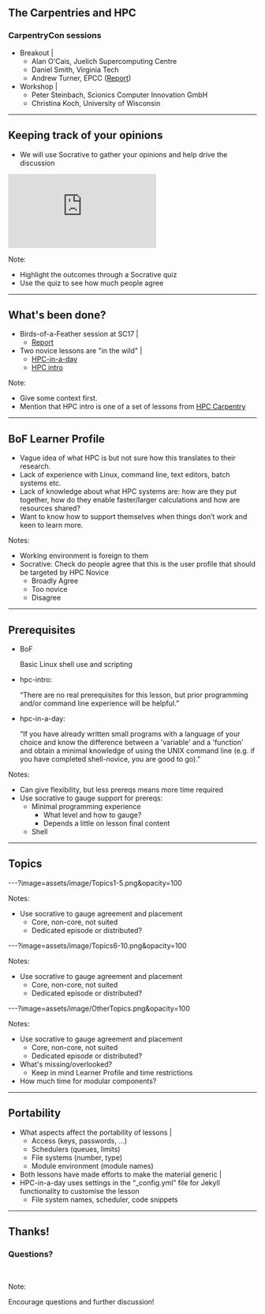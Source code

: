 ## The Carpentries and HPC

### CarpentryCon sessions

- Breakout |
  - Alan O'Cais, Juelich Supercomputing Centre 
  - Daniel Smith, Virginia Tech
  - Andrew Turner, EPCC ([Report](https://github.com/carpentries/carpentrycon/files/2022796/HPCCarpentry_Comparison.pdf))
- Workshop |
  - Peter Steinbach, Scionics Computer Innovation GmbH
  - Christina Koch, University of Wisconsin
  

---

## Keeping track of your opinions

- We will use Socrative to gather your opinions and help drive the discussion 

<div>
    <iframe src="https://b.socrative.com/teacher/#import-quiz/34463134" frameborder="0" ></iframe>
</div>

Note:

- Highlight the outcomes through a Socrative quiz 
- Use the quiz to see how much people agree

---

## What's been done?

- Birds-of-a-Feather session at SC17 |
  - [Report](https://hpc-uk.github.io/sc17-hpccarpentry-bof/pdf/sc17-hpccarpentry-bof-report.pdf)
- Two novice lessons are "in the wild" |
  - [HPC-in-a-day](https://psteinb.github.io/hpc-in-a-day/)
  - [HPC intro](https://hpc-carpentry.github.io/hpc-intro/)
  

Note:

- Give some context first.
- Mention that HPC intro is one of a set of lessons from [HPC Carpentry](https://hpc-carpentry.github.io)

---

## BoF Learner Profile

- Vague idea of what HPC is but not sure how this translates to their research.
- Lack of experience with Linux, command line, text editors, batch systems etc.
- Lack of knowledge about what HPC systems are: how are they put together, how do they enable faster/larger
  calculations and how are resources shared?
- Want to know how to support themselves when things don’t work and keen to learn more.

Notes:

- Working environment is foreign to them
- Socrative: Check do people agree that this is the user profile that should be targeted by HPC Novice
  - Broadly Agree
  - Too novice
  - Disagree

---

## Prerequisites

- BoF
  
  Basic Linux shell use and scripting

- hpc-intro:
  
  “There are no real prerequisites for this lesson, but prior programming and/or command line experience will be
  helpful.”
- hpc-in-a-day:
    
  “If you have already written small programs with a language of your choice and know the difference between a
  'variable' and a 'function' and obtain a minimal knowledge of using the UNIX command line (e.g. if you have completed
  shell-novice, you are good to go).”

Notes:

- Can give flexibility, but less prereqs means more time required
- Use socrative to gauge support for prereqs:
  - Minimal programming experience
    - What level and how to gauge?
    - Depends a little on lesson final content
  - Shell

---

## Topics   

---?image=assets/image/Topics1-5.png&opacity=100

Notes:

- Use socrative to gauge agreement and placement
  - Core, non-core, not suited
  - Dedicated episode or distributed?

---?image=assets/image/Topics6-10.png&opacity=100

Notes:

- Use socrative to gauge agreement and placement
  - Core, non-core, not suited
  - Dedicated episode or distributed?

---?image=assets/image/OtherTopics.png&opacity=100

Notes:

- Use socrative to gauge agreement and placement
  - Core, non-core, not suited
  - Dedicated episode or distributed?
- What's missing/overlooked?
  - Keep in mind Learner Profile and time restrictions
- How much time for modular components?

---

## Portability

- What aspects affect the portability of lessons |
  - Access (keys, passwords, ...)
  - Schedulers (queues, limits)
  - File systems (number, type)
  - Module environment (module names)
- Both lessons have made efforts to make the material generic |
- HPC-in-a-day uses settings in the “_config.yml” file for Jekyll functionality to customise the lesson
  - File system names, scheduler, code snippets

---

## Thanks!

### Questions?

<br>

Note:

Encourage questions and further discussion!

